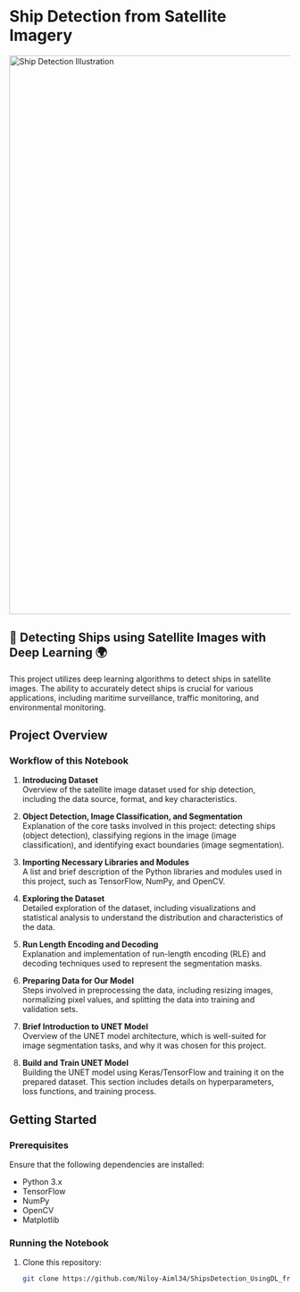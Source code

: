 # Ship Detection from Satellite Imagery

<img src="https://miro.medium.com/v2/resize:fit:1024/0*Q37p9KiX-N3l9kIb.png" alt="Ship Detection Illustration" width="1000"/>

## 🚢 Detecting Ships using Satellite Images with Deep Learning 🌍

This project utilizes deep learning algorithms to detect ships in satellite images. The ability to accurately detect ships is crucial for various applications, including maritime surveillance, traffic monitoring, and environmental monitoring.

## Project Overview

### Workflow of this Notebook

1. **Introducing Dataset**  
   Overview of the satellite image dataset used for ship detection, including the data source, format, and key characteristics.

2. **Object Detection, Image Classification, and Segmentation**  
   Explanation of the core tasks involved in this project: detecting ships (object detection), classifying regions in the image (image classification), and identifying exact boundaries (image segmentation).

3. **Importing Necessary Libraries and Modules**  
   A list and brief description of the Python libraries and modules used in this project, such as TensorFlow, NumPy, and OpenCV.

4. **Exploring the Dataset**  
   Detailed exploration of the dataset, including visualizations and statistical analysis to understand the distribution and characteristics of the data.

5. **Run Length Encoding and Decoding**  
   Explanation and implementation of run-length encoding (RLE) and decoding techniques used to represent the segmentation masks.

6. **Preparing Data for Our Model**  
   Steps involved in preprocessing the data, including resizing images, normalizing pixel values, and splitting the data into training and validation sets.

7. **Brief Introduction to UNET Model**  
   Overview of the UNET model architecture, which is well-suited for image segmentation tasks, and why it was chosen for this project.

8. **Build and Train UNET Model**  
   Building the UNET model using Keras/TensorFlow and training it on the prepared dataset. This section includes details on hyperparameters, loss functions, and training process.


## Getting Started

### Prerequisites
Ensure that the following dependencies are installed:
- Python 3.x
- TensorFlow
- NumPy
- OpenCV
- Matplotlib

### Running the Notebook
1. Clone this repository:
   ```bash
   git clone https://github.com/Niloy-Aiml34/ShipsDetection_UsingDL_fromSatelliteImagery
